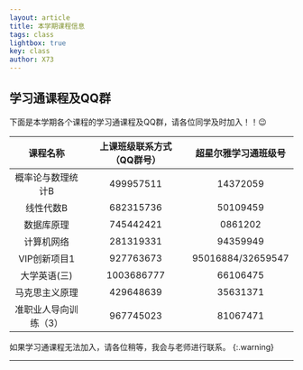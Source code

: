 ```yaml
---
layout: article
title: 本学期课程信息
tags: class
lightbox: true
key: class
author: X73
---
```




## 学习通课程及QQ群

下面是本学期各个课程的学习通课程及QQ群，请各位同学及时加入！！:wink:
<!--more-->

|     **课程名称**      | **上课班级联系方式（QQ群号）** | **超星尔雅学习通班级号** |
| :-------------------: | :----------------------------: | :----------------------: |
|   概率论与数理统计B   |           499957511            |         14372059         |
|       线性代数B       |           682315736            |         50109459         |
|      数据库原理       |           745442421            |         0861202          |
|      计算机网络       |           281319331            |         94359949         |
|     VIP创新项目1      |           927763673            |    95016884/32659547     |
|     大学英语(三)      |           1003686777           |         66106475         |
|    马克思主义原理     |           429648639            |         35631371         |
| 准职业人导向训练（3） |           967745023            |         81067471         |

如果学习通课程无法加入，请各位稍等，我会与老师进行联系。
{:.warning}

---

